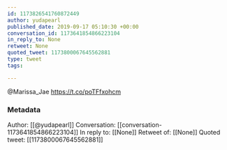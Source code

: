 ```yaml
---
id: 1173826541760872449
author: yudapearl
published_date: 2019-09-17 05:10:30 +00:00
conversation_id: 1173641854866223104
in_reply_to: None
retweet: None
quoted_tweet: 1173800067645562881
type: tweet
tags:

---
```


@Marissa_Jae https://t.co/poTFfxohcm

### Metadata

Author: [[@yudapearl]]
Conversation: [[conversation-1173641854866223104]]
In reply to: [[None]]
Retweet of: [[None]]
Quoted tweet: [[1173800067645562881]]
